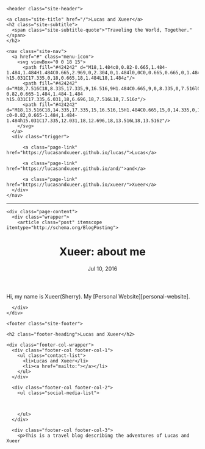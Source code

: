 <!DOCTYPE html>
<html>

  <head>
  <meta charset="utf-8">
  <meta http-equiv="X-UA-Compatible" content="IE=edge">
  <meta name="viewport" content="width=device-width, initial-scale=1">

  <title>Xueer: about me</title>
  <meta name="description" content="Hi, my name is Xueer(Sherry). My [Personal Website][personal-website].[personal-website]: http://www.sherryxzhu.com">

  <link rel="stylesheet" href="/css/main.css">
  <link rel="canonical" href="https://lucasandxueer.github.io/xueer/2016/07/10/xueer-about-me.mdown">
  <link rel="alternate" type="application/rss+xml" title="Lucas and Xueer" href="https://lucasandxueer.github.io/feed.xml">
</head>


  <body>

    <header class="site-header">

  <div class="wrapper">

    <a class="site-title" href="/">Lucas and Xueer</a>
	<h2 class="site-subtitle">
      <span class="site-subtitle-quote">"Traveling the World, Together."</span>
    </h2>

    <nav class="site-nav">
      <a href="#" class="menu-icon">
        <svg viewBox="0 0 18 15">
          <path fill="#424242" d="M18,1.484c0,0.82-0.665,1.484-1.484,1.484H1.484C0.665,2.969,0,2.304,0,1.484l0,0C0,0.665,0.665,0,1.484,0 h15.031C17.335,0,18,0.665,18,1.484L18,1.484z"/>
          <path fill="#424242" d="M18,7.516C18,8.335,17.335,9,16.516,9H1.484C0.665,9,0,8.335,0,7.516l0,0c0-0.82,0.665-1.484,1.484-1.484 h15.031C17.335,6.031,18,6.696,18,7.516L18,7.516z"/>
          <path fill="#424242" d="M18,13.516C18,14.335,17.335,15,16.516,15H1.484C0.665,15,0,14.335,0,13.516l0,0 c0-0.82,0.665-1.484,1.484-1.484h15.031C17.335,12.031,18,12.696,18,13.516L18,13.516z"/>
        </svg>
      </a>
      <div class="trigger">
	  
          <a class="page-link" href="https://lucasandxueer.github.io/lucas/">Lucas</a>
		  
          <a class="page-link" href="https://lucasandxueer.github.io/and/">and</a>
		  
          <a class="page-link" href="https://lucasandxueer.github.io/xueer/">Xueer</a>
      </div>
    </nav>
  </div>
<hr>
</header>


    <div class="page-content">
      <div class="wrapper">
        <article class="post" itemscope itemtype="http://schema.org/BlogPosting">

  <header class="post-header">
    <h1 class="post-title" itemprop="name headline">Xueer: about me</h1>
    <p class="post-meta"><time datetime="2016-07-10T06:36:10-04:00" itemprop="datePublished">Jul 10, 2016</time></p>
  </header>

  <div class="post-content" itemprop="articleBody">
    Hi, my name is Xueer(Sherry). 
My [Personal Website][personal-website].



[personal-website]: http://www.sherryxzhu.com
  </div>

</article>

      </div>
    </div>

    <footer class="site-footer">

  <div class="wrapper">

    <h2 class="footer-heading">Lucas and Xueer</h2>

    <div class="footer-col-wrapper">
      <div class="footer-col footer-col-1">
        <ul class="contact-list">
          <li>Lucas and Xueer</li>
          <li><a href="mailto:"></a></li>
        </ul>
      </div>

      <div class="footer-col footer-col-2">
        <ul class="social-media-list">
          

          
        </ul>
      </div>

      <div class="footer-col footer-col-3">
        <p>This is a travel blog describing the adventures of Lucas and Xueer
</p>
      </div>
    </div>

  </div>

</footer>


  </body>

</html>
